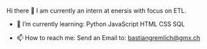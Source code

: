 Hi there 👋
I am currently an intern at enersis with focus on ETL.

- 🌱 I’m currently learning:
      Python
      JavaScript
      HTML CSS
      SQL

- 📫 How to reach me:
    Send an Email to: bastiangremlich@gmx.ch

